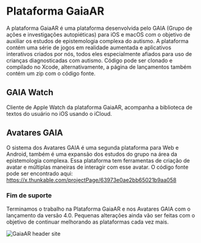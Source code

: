 # Plataforma GaiaAR

A plataforma GaiaAR é uma plataforma desenvolvida pelo GAIA (Grupo de ações e investigações autopiéticas) para iOS e macOS com o objetivo de auxiliar os estudos de epistemologia complexa do autismo.
A plataforma contém uma série de jogos em realidade aumentada e aplicativos interativos criados por nós, todos eles especialmente afiados para uso de crianças diagnosticadas com autismo.
Código pode ser clonado e compilado no Xcode, alternativamente, a página de lançamentos também contém um zip com o código fonte.

## GAIA Watch

Cliente de Apple Watch da plataforma GaiaAR, acompanha a biblioteca de textos do usuário no iOS usando o iCloud.

## Avatares GAIA

O sistema dos Avatares GAIA é uma segunda plataforma para Web e Android, também é uma expansão dos estudos do grupo na área da epistemologia complexa.
Essa plataforma tem ferramentas de criação de avatar e múltiplas maneiras de interagir com esse avatar.
O código fonte pode ser encontrado aqui: https://x.thunkable.com/projectPage/63973e0ae2bb65021b9aa058

### Fim de suporte

Terminamos o trabalho na Plataforma GaiaAR e nos Avatares GAIA com o lançamento da versão 4.0.
Pequenas alterações ainda vão ser feitas com o objetivo de continuar melhorando as plataformas cada vez mais.


![GaiaAR header site](https://user-images.githubusercontent.com/64418819/214737700-0a36e555-70cf-4828-949a-f1be44a7a46e.png)
